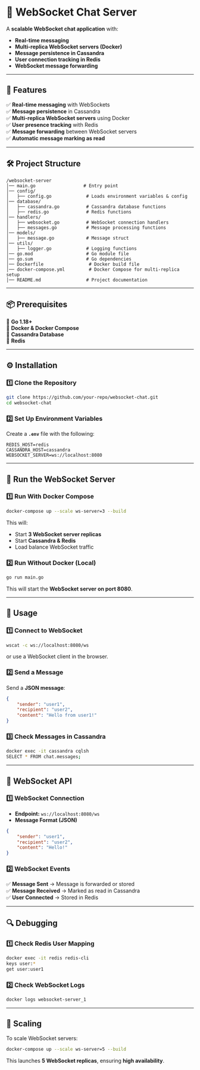 # **📌 WebSocket Chat Server**
A **scalable WebSocket chat application** with:
- **Real-time messaging**
- **Multi-replica WebSocket servers (Docker)**
- **Message persistence in Cassandra**
- **User connection tracking in Redis**
- **WebSocket message forwarding**

---

## **🚀 Features**
✅ **Real-time messaging** with WebSockets  
✅ **Message persistence** in Cassandra  
✅ **Multi-replica WebSocket servers** using Docker  
✅ **User presence tracking** with Redis  
✅ **Message forwarding** between WebSocket servers  
✅ **Automatic message marking as read**  

---

## **🛠 Project Structure**
```
/websocket-server
│── main.go                  # Entry point
│── config/
│   ├── config.go             # Loads environment variables & config
│── database/
│   ├── cassandra.go          # Cassandra database functions
│   ├── redis.go              # Redis functions
│── handlers/
│   ├── websocket.go          # WebSocket connection handlers
│   ├── messages.go           # Message processing functions
│── models/
│   ├── message.go            # Message struct
│── utils/
│   ├── logger.go             # Logging functions
│── go.mod                    # Go module file
│── go.sum                    # Go dependencies
│── Dockerfile                 # Docker build file
│── docker-compose.yml         # Docker Compose for multi-replica setup
│── README.md                 # Project documentation
```

---

## **📦 Prerequisites**
🔹 **Go 1.18+**  
🔹 **Docker & Docker Compose**  
🔹 **Cassandra Database**  
🔹 **Redis**  

---

## **⚙️ Installation**
### **1️⃣ Clone the Repository**
```sh
git clone https://github.com/your-repo/websocket-chat.git
cd websocket-chat
```

### **2️⃣ Set Up Environment Variables**
Create a **`.env`** file with the following:
```env
REDIS_HOST=redis
CASSANDRA_HOST=cassandra
WEBSOCKET_SERVER=ws://localhost:8080
```

---

## **🚀 Run the WebSocket Server**
### **1️⃣ Run With Docker Compose**
```sh
docker-compose up --scale ws-server=3 --build
```
This will:
- Start **3 WebSocket server replicas**
- Start **Cassandra & Redis**
- Load balance WebSocket traffic

### **2️⃣ Run Without Docker (Local)**
```sh
go run main.go
```
This will start the **WebSocket server on port 8080**.

---

## **📝 Usage**
### **1️⃣ Connect to WebSocket**
```sh
wscat -c ws://localhost:8080/ws
```
or use a WebSocket client in the browser.

### **2️⃣ Send a Message**
Send a **JSON message**:
```json
{
    "sender": "user1",
    "recipient": "user2",
    "content": "Hello from user1!"
}
```

### **3️⃣ Check Messages in Cassandra**
```sh
docker exec -it cassandra cqlsh
SELECT * FROM chat.messages;
```

---

## **📡 WebSocket API**
### **1️⃣ WebSocket Connection**
- **Endpoint:** `ws://localhost:8080/ws`
- **Message Format (JSON)**
```json
{
    "sender": "user1",
    "recipient": "user2",
    "content": "Hello!"
}
```

### **2️⃣ WebSocket Events**
✅ **Message Sent** → Message is forwarded or stored  
✅ **Message Received** → Marked as read in Cassandra  
✅ **User Connected** → Stored in Redis  

---

## **🔍 Debugging**
### **1️⃣ Check Redis User Mapping**
```sh
docker exec -it redis redis-cli
keys user:*
get user:user1
```

### **2️⃣ Check WebSocket Logs**
```sh
docker logs websocket-server_1
```

---

## **🔄 Scaling**
To scale WebSocket servers:
```sh
docker-compose up --scale ws-server=5 --build
```
This launches **5 WebSocket replicas**, ensuring **high availability**.
